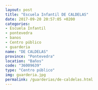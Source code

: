 ```yaml
---
layout: post
title: "Escuela Infantil DE CALDELAS"
date: 2017-09-20 20:57:05 +0200
categories:
- Escuela Infantil
- pontevedra
- banos
- Centro público
- guarderia
name: "DE CALDELAS"
province: "Pontevedra"
location: "Baños"
code: "36009639"
type: "Centro público"
img: guarderia.jpg
permalink: /guarderias/de-caldelas.html
---
```

